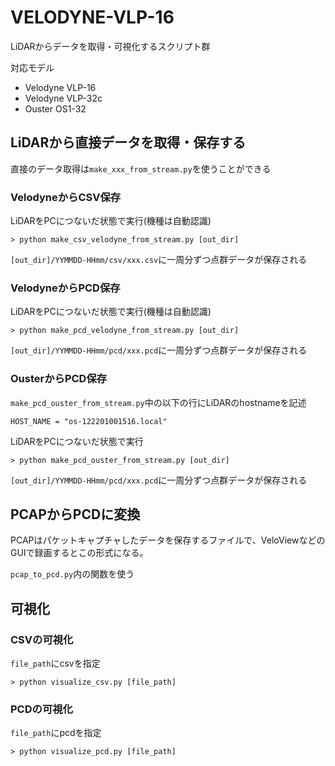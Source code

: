 # VELODYNE-VLP-16

LiDARからデータを取得・可視化するスクリプト群

対応モデル

- Velodyne VLP-16
- Velodyne VLP-32c
- Ouster OS1-32

## LiDARから直接データを取得・保存する

直接のデータ取得は`make_xxx_from_stream.py`を使うことができる

### VelodyneからCSV保存

LiDARをPCにつないだ状態で実行(機種は自動認識)

```
> python make_csv_velodyne_from_stream.py [out_dir]
```

`[out_dir]/YYMMDD-HHmm/csv/xxx.csv`に一周分ずつ点群データが保存される

### VelodyneからPCD保存

LiDARをPCにつないだ状態で実行(機種は自動認識)

```
> python make_pcd_velodyne_from_stream.py [out_dir]
```

`[out_dir]/YYMMDD-HHmm/pcd/xxx.pcd`に一周分ずつ点群データが保存される

### OusterからPCD保存

`make_pcd_ouster_from_stream.py`中の以下の行にLiDARのhostnameを記述

```
HOST_NAME = "os-122201001516.local"
```

LiDARをPCにつないだ状態で実行

```
> python make_pcd_ouster_from_stream.py [out_dir]
```

`[out_dir]/YYMMDD-HHmm/pcd/xxx.pcd`に一周分ずつ点群データが保存される

## PCAPからPCDに変換

PCAPはパケットキャプチャしたデータを保存するファイルで、VeloViewなどのGUIで録画するとこの形式になる。

`pcap_to_pcd.py`内の関数を使う

## 可視化

### CSVの可視化

`file_path`にcsvを指定

```
> python visualize_csv.py [file_path]
```

### PCDの可視化

`file_path`にpcdを指定

```
> python visualize_pcd.py [file_path]
```
